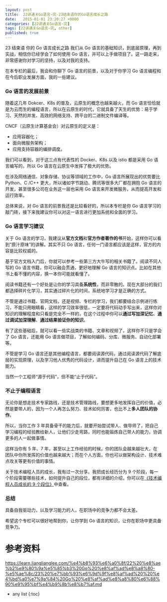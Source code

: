 ```yaml
---
layout: post
title:  22讲通关Go语言~完-23结束语你的Go语言成长之路
date:   2015-01-01 23:20:27 +0800
categories: [22讲通关Go语言~完]
tags: [22讲通关Go语言~完, other]
published: true
---
```




23 结束语 你的 Go 语言成长之路
我们从 Go 语言的基础知识，到底层原理，再到实战，相信你已经学会了如何使用 Go 语言，并可以上手做项目了。这一路走来，非常感谢你对学习的坚持，以及对我的支持。

在本专栏的最后，我会和你聊下 Go 语言的前景，以及对于你学习 Go 语言编程和在今后职业发展方面，我的一些建议。

### Go 语言的发展前景

随着这几年 Dokcer、K8s 的普及，云原生的概念也越来越火，而 Go 语言恰恰就是为云而生的编程语言，所以在云原生的时代，它就具备了天生的优势：易于学习、天然的并发、高效的网络支持、跨平台的二进制文件编译等。

CNCF（云原生计算基金会）对云原生的定义是：

* 应用容器化；
* 面向微服务架构；
* 应用支持容器的编排调度。

我们可以看到，对于这三点有代表性的 Docker、K8s 以及 istio 都是采用 Go 语言编写的，所以 Go 语言在云原生中发挥了极大的优势。

在涉及网络通信、对象存储、协议等领域的工作中，Go 语言所展现出的优势要比 Python、C /C++ 更大，所以诸如字节跳动、腾讯等很多大厂都在拥抱 Go 语言的开发，甚至很多公司在业务这一层也采用 Go 语言来开发微服务，从而提高开发和运行效率。

总体来说，对 Go 语言的前景我还是比较看好的，所以本专栏是你 Go 语言学习的敲门砖，接下来我建议你可以对这一语言进行更加系统和全面的学习。

### Go 语言学习建议

关于 Go 语言的学习，我建议从**官方文档**和**官方作者著作的书**开始，这样你可以看到“原汁原味”的讲解。其实不只 Go 语言，任何一门语言都应该是这样，官方的内容是比较权威的。

基于官方文档入门后，你就可以参考一些第三方大牛写的相关书籍了。阅读不同人写的 Go 语言书籍，你可以融会贯通，更好地理解 Go 语言的知识点。比如在其他书上看不懂的内容，换一本你可能就看懂了。

阅读书籍还有一个好处是让你的学习具备**系统性**，而非零散的。现在大部分的我们都选择碎片化学习，其实通过碎片化的时间，系统地学习才是正确的方式。

不管是通过书籍、官网文档，还是视频、专栏的学习，我们都要结合示例进行练习，不能只用眼睛看，这样的学习效率很低，一定要将代码动手写出来，这样你对知识的理解程度和只看是完全不一样的，在这个过程中你可以**通过写加深记忆**、**通过调试加深理解**、**通过结果验证你的知识**。

有了这些基础后，就可以看一些实战类的书籍、文章和视频了，这样你不只是学会了 Go 语言，还能用 Go 语言做项目，了解如何编码、分库、微服务、自动化部署等。

不管是学习 Go 语言还是其他编程语言，都要阅读源代码，通过阅读源代码了解底层的实现原理，以及学习他人优秀的代码设计，进而提升自己在 Go 语言上的技术能力。

当然一个工程师“源于代码”，但不能“止于代码”。

### 不止于编程语言

无论你是想走技术专家路线，还是技术管理路线，要想更多地发挥自己的价值，必然是要带人的，因为一个人再怎么努力、技术如何厉害，也比不上**多人团队的协作**。

所以，当你工作 3 年具备骨干的能力后，就要开始尝试带人、做导师了，把自己学习编程的经验教给新人，让他们少走弯路，同时也能锻炼自己带人的能力，协调更多的人一起做事情。

这样当你有 5 年、7 年，甚至以上工作经验的时候，你的团队会越来越壮大，在团队中你所发挥的价值也越来越大；而在个人方面，你也可以做架构设计、技术难点攻关等更有价值的事情。

关于技术编程人员的成长，我有过一次分享。我把成长经历分为 9 个阶段，每一个阶段需要哪些技术，如何提升自己的段位，都有详细的介绍，你可以在[《技术编程人员成长的 9 个段位》](https://mp.weixin.qq.com/s/5w8dirif-3RMmhW9vcWQWQ)中查看。

### 总结

具备自我驱动力，以及学习能力的人，在职场中的竞争力都不会太差。

希望这个专栏可以很好地帮到你，让你学到 Go 语言的知识，让你在职场中更具备竞争力。




# 参考资料

https://learn.lianglianglee.com/%e4%b8%93%e6%a0%8f/22%20%e8%ae%b2%e9%80%9a%e5%85%b3%20Go%20%e8%af%ad%e8%a8%80-%e5%ae%8c/23%20%e7%bb%93%e6%9d%9f%e8%af%ad%20%20%e4%bd%a0%e7%9a%84%20Go%20%e8%af%ad%e8%a8%80%e6%88%90%e9%95%bf%e4%b9%8b%e8%b7%af.md

* any list
{:toc}
